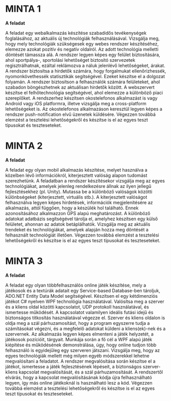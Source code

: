 # MINTA 1
**A feladat**

A feladat egy webalkalmazás készítése szabadidős tevékenységek foglalásához, az aktuális új technológiák felhasználásával. Vizsgálja meg, hogy mely technológiák szükségesek egy webes rendszer készítéséhez, elemezze azokat pozitív és negatív oldalról. Az adott technológia melletti döntését támassza alá. A rendszer legyen képes egy felület biztosítására, ahol sportpálya-, sportolási lehetőséget biztosító szervezetek regisztrálhatnak, ezáltal reklámozva a náluk jelenlévő lehetőségeket, árakat. A rendszer biztosítsa a hirdetők számára, hogy forgalmukat ellenőrizhessék, nyomonkövethessék statisztikák segítségével. Ezeket készítse el a dolgozat folyamán. A rendszer biztosítson a felhasználók számára felületeket, ahol szabadon böngészhetnek az aktuálisan hirdetők között. A webszervert készítse el felhőtechnológia segítségével, ahol elemezze a különböző piaci szereplőket. A rendszerhez készítsen okostelefonos alkalmazást is vagy Android vagy iOS platformra, illetve vizsgálja meg a cross-platform lehetőségeket is. Az okostelefonos alkalmazáson keresztül legyen képes a rendszer push-notification elvű üzenetek küldésére. Végezzen továbbá elemzést a tesztelési lehetőségekről és készítse is el az egyes teszt típusokat és teszteseteket.

# MINTA 2
**A feladat**

A feladat egy olyan mobil alkalmazás készítése, melyet használva a közelben lévő információkról, kiterjesztett valóság alapon tudomást szerezhetünk. A feladatban a rendszer készítésekor vizsgálja meg az egyes technológiákat, amelyek jelenleg rendelkezésre állnak az ilyen jellegű fejlesztésekhez (pl. Unity). Mutassa be a különböző valóságok közötti különbségeket (kiterjesztett, virtuális stb.). A kiterjesztett valóságot felhasználva legyen képes hirdetések, információk megjelenítésére az alkalmazás, attól függően, hogy a készülék hol található. Ennek azonosításához alkalmazzon GPS alapú meghatározást. A különböző adatokat adatbázis segítségével tárolja el, amelyhez készítsen egy külső felületet, ahonnan az adatok betáplálhatók. Vizsgálja meg az aktuális trendeket és technológiákat, amelyek alapján hozza meg döntését a felhasznált technológiát illetően. Végezzen továbbá elemzést a tesztelési lehetőségekről és készítse is el az egyes teszt típusokat és teszteseteket.

# MINTA 3

**A feladat**

A feladat egy olyan többfelhasználós online játék készítése, mely a játékosok és a textúrák adatait egy Service-based Database-ben tároljuk, ADO.NET Entity Data Model segítségével. Készítsen el egy kétdimenziós játékot C# nyelven WPF technológia használatával. Valósítsa meg a szerver és a kliens oldal közötti kapcsolatot, UDP protokoll használatával, és ismertesse működését. A kapcsolatot valamilyen ideális futási idejű és biztonságos titkosítás használatával végezze el. Szerver és kliens oldalon is oldja meg a szál párhuzamosítást, hogy a program egyszerre tudja a számításokat végezni, és a megfelelő adatokat küldeni a kliens(ek)-nek és a szervernek. Az alkalmazás legyen képes elmenteni a játék helyzetét, a játékosok pozícióit, tárgyait. Munkája során a fő cél a WPF alapú játék kiépítése és működésének demonstrálása, úgy, hogy online tudjon több felhasználó is egyidejűleg egy szerveren játszani. Vizsgálja meg, hogy az egyes technológiák mellett még milyen egyéb módszerekkel lehetne megvalósítani a feladatot. A rendszer megvalósítása során készítse el a játékot, ismertesse a játék fejlesztésének lépéseit, a biztonságos szerver-kliens kapcsolat megvalósítását, és a szál párhuzamosítását. A rendszertől elvárás, hogy a kapcsolat megvalósításának kódja újra felhasználható legyen, így más online játékoknál is használható lesz a kód. Végezzen továbbá elemzést a tesztelési lehetőségekről és készítse is el az egyes teszt típusokat és teszteseteket.
